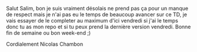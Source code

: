 Salut Salim, bon je suis vraiment désolais ne prend pas ça pour un manque de respect mais je n'ai pas eu le temps de beaucoup
avancer sur ce TD, je vais essayer de le completer au maximum d'ici vendredi si j'ai le temps donc tu as mon repo et si tu peux
prend la dernière version vendredi.
Bonne fin de semaine ou bon week-end ;) 

Cordialement
Nicolas Chambon
